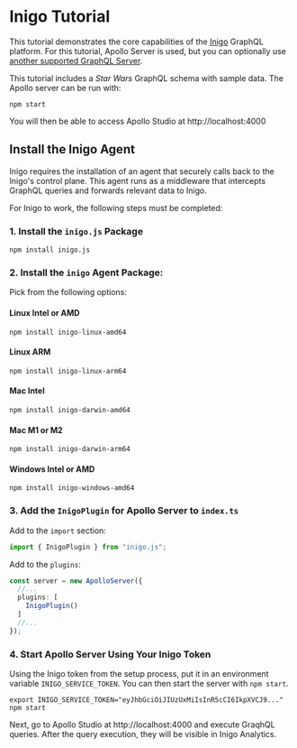 # Inigo Tutorial

This tutorial demonstrates the core capabilities of the [Inigo](https://inigo.io) GraphQL platform. For this tutorial, Apollo Server is used, but you can optionally use [another supported GraphQL Server](https://docs.inigo.io/deployment/).

This tutorial includes a *Star Wars* GraphQL schema with sample data. The Apollo server can be run with:

```shell
npm start
```

You will then be able to access Apollo Studio at http://localhost:4000

## Install the Inigo Agent

Inigo requires the installation of an agent that securely calls back to the Inigo's control plane. This agent runs as a middleware that intercepts GraphQL queries and forwards relevant data to Inigo.

For Inigo to work, the following steps must be completed:


### 1. Install the `inigo.js` Package

```shell
npm install inigo.js
```

### 2. Install the `inigo` Agent Package:

Pick from the following options:

#### Linux Intel or AMD
```shell
npm install inigo-linux-amd64
```
#### Linux ARM
```shell
npm install inigo-linux-arm64
```

#### Mac Intel
```shell
npm install inigo-darwin-amd64
```
#### Mac M1 or M2
```shell
npm install inigo-darwin-arm64
```

#### Windows Intel or AMD
```shell
npm install inigo-windows-amd64
```

### 3. Add the `InigoPlugin` for Apollo Server to `index.ts`

Add to the `import` section:
```ts
import { InigoPlugin } from "inigo.js";
```

Add to the `plugins`:
```ts
const server = new ApolloServer({
  //...
  plugins: [
    InigoPlugin()
  ]
  //...
});
```

### 4. Start Apollo Server Using Your Inigo Token

Using the Inigo token from the setup process, put it in an environment variable `INIGO_SERVICE_TOKEN`. You can then start the server with `npm start`.

```shell
export INIGO_SERVICE_TOKEN="eyJhbGciOiJIUzUxMiIsInR5cCI6IkpXVCJ9..."
npm start
```

Next, go to Apollo Studio at http://localhost:4000 and execute GraqhQL queries. After the query execution, they will be visible in Inigo Analytics.
